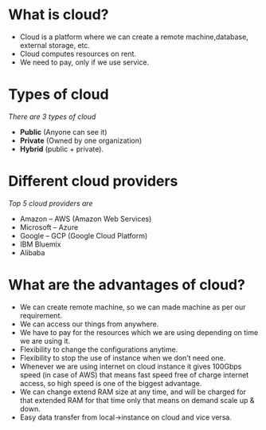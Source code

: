 # What is cloud?
* Cloud is a platform where we can create a remote machine,database, external storage, etc.
* Cloud computes resources on rent.
* We need to pay, only if we use service.

# Types of cloud
_There are 3 types of cloud_
* **Public** (Anyone can see it)
* **Private** (Owned by one organization)
* **Hybrid** (public + private).

# Different cloud providers
_Top 5 cloud providers are_

* Amazon – AWS (Amazon Web Services)
* Microsoft – Azure
* Google – GCP (Google Cloud Platform)
* IBM Bluemix
* Alibaba

# What are the advantages of cloud?
* We can create remote machine, so we can made machine as per our requirement.
* We can access our things from anywhere.
* We have to pay for the resources which we are using depending on time we are using it.
* Flexibility to change the configurations anytime.
* Flexibility to stop the use of instance when we don’t need one.
* Whenever we are using internet on cloud instance it gives 100Gbps speed (in case of AWS) that means fast speed free of charge internet access, so high speed is one of the biggest advantage.
* We can change extend RAM size at any time, and will be charged for that extended RAM for that time only that means on demand scale up & down.
* Easy data transfer from local->instance on cloud and vice versa.